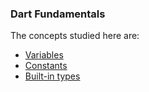 ### Dart Fundamentals

The concepts studied here are:

* [Variables](https://github.com/robsonoduarte/learn-flutter/blob/dart-fundamentals/flutter_course/dart_fundamentals/lib/variables.dart)
* [Constants](https://github.com/robsonoduarte/learn-flutter/blob/dart-fundamentals/flutter_course/dart_fundamentals/lib/constants.dart)
* [Built-in types](https://github.com/robsonoduarte/learn-flutter/blob/dart-fundamentals/flutter_course/dart_fundamentals/lib/types.dart)
